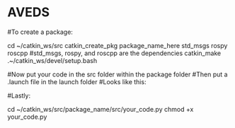 # AVEDS
#To create a package:

cd ~/catkin_ws/src
catkin_create_pkg package_name_here std_msgs rospy roscpp    #std_msgs, rospy, and roscpp are the dependencies
catkin_make
.~/catkin_ws/devel/setup.bash

#Now put your code in the src folder within the package folder
#Then put a .launch file in the launch folder
#Looks like this: 
                 <launch>
                        <node pkg="package_name" type="your_code.py" name="package_name" output="screen" />
                 </launch>
                 
#Lastly:
 
cd ~/catkin_ws/src/package_name/src/your_code.py 
chmod +x your_code.py
